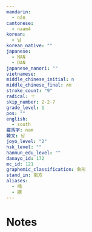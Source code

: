 ```yaml
---
mandarin:
  - nán
cantonese:
  - naam4
korean:
  - 남
korean_native: ""
japanese:
  - NAN
  - DAN
japanese_nanori: ""
vietnamese:
middle_chinese_initial: n
middle_chinese_final: ʌm
stroke_count: "9"
radical: 十
skip_number: 2-2-7
grade_level: 1
pos: ""
english:
  - south
羅馬字: nam
韓文: 남
joyo_level: "2"
hsk_level: ""
hanmun_edu_level: ""
danayo_id: 172
mc_id: 121
graphemic_classification: 象形
stand_in: 南方
aliases:
  - 喃
  - 娚
---
```


# Notes

